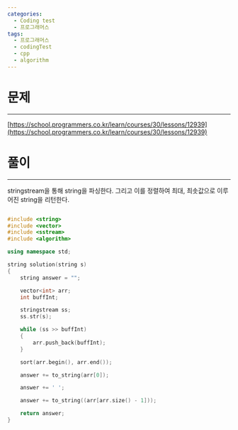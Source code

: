 ```yaml
---
categories:
  - Coding test
  - 프로그래머스
tags:
  - 프로그래머스
  - codingTest
  - cpp
  - algorithm
---
```

# 문제
___

[https://school.programmers.co.kr/learn/courses/30/lessons/12939](https://school.programmers.co.kr/learn/courses/30/lessons/12939)

# 풀이
___

stringstream을 통해 string을 파싱한다. 그리고 이를 정렬하여 최대, 최솟값으로 이루어진 string을 리턴한다.


```c++

#include <string>
#include <vector>
#include <sstream>
#include <algorithm>

using namespace std;

string solution(string s) 
{
    string answer = "";

    vector<int> arr;
    int buffInt;

    stringstream ss;
    ss.str(s);

    while (ss >> buffInt)
    {
        arr.push_back(buffInt);
    }

    sort(arr.begin(), arr.end());

    answer += to_string(arr[0]);

    answer += ' ';

    answer += to_string((arr[arr.size() - 1]));

    return answer;
}
```
